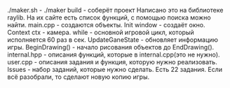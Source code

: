 ./maker.sh - 
./maker build - соберёт проект
Написано это на библиотеке raylib. На их сайте есть список функций, с помощью поиска можно найти.
main.cpp - создаются объекты. Init window - создаёт окно. Context ctx - камера. while - основной игровой цикл, который исполняется 60 раз в сек. UpdateGaneState - обновляет информацию игры. BeginDrawing() - начало рисования объектов до EndDrawing(). 
internal.hpp - описания функций, которые в internal.cpp(это не нужно). 
user.cpp - описания задания и функция, которую нужно реализовать. 
Issues - набор заданий, которые нужно сделать. 
Есть 22 задания. Если всё разобрали, то сделают новую копию игры. 